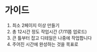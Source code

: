 # 가이드

1. 최소 2페이지 이상 만들기
2. 총 12시간 정도 작업시간 (7/11쯤 업로드)
3. 큰 틀부터 잡고 디테일은 나중에 작업합니다
4. 주어진 시간에 완성하는 것을 목표로
